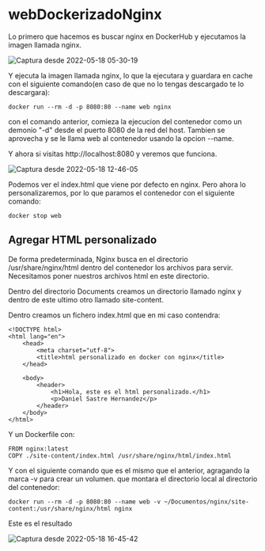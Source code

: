 # webDockerizadoNginx

Lo primero que hacemos es buscar nginx en DockerHub y ejecutamos la imagen llamada nginx.

![Captura desde 2022-05-18 05-30-19](https://user-images.githubusercontent.com/91556389/169062950-2bf29b8c-3c5a-43e1-8448-f933c38acdcd.png)

Y ejecuta la imagen llamada nginx, lo que la ejecutara y guardara en cache con el siguiente comando(en caso de que no lo tengas descargado te lo descargara):
```
docker run --rm -d -p 8080:80 --name web nginx
```
con el comando anterior, comieza la ejecucion del contenedor como un demonio "-d" desde el puerto 8080 de la red del host. Tambien se aprovecha y se le llama web al contenedor usando la opcion --name.

Y ahora si visitas http://localhost:8080 y veremos que funciona.

![Captura desde 2022-05-18 12-46-05](https://user-images.githubusercontent.com/91556389/169062952-0ab5db65-2cfb-490c-87f7-94eb0b43bf04.png)

Podemos ver el index.html que viene por defecto en nginx. Pero ahora lo personalizaremos, por lo que paramos el contenedor con el siguiente comando:

```
docker stop web
```

## Agregar HTML personalizado

De forma predeterminada, Nginx busca en el directorio /usr/share/nginx/html dentro del contenedor los archivos para servir. Necesitamos poner nuestros archivos html en este directorio.

Dentro del directorio Documents creamos un directorio llamado nginx y dentro de este ultimo otro llamado site-content.

Dentro creamos un fichero index.html que en mi caso contendra:
```
<!DOCTYPE html>
<html lang="en">
    <head>
        <meta charset="utf-8">
        <title>html personalizado en docker con nginx</title>
    </head>

    <body>
        <header>
            <h1>Hola, este es el html personalizado.</h1>
            <p>Daniel Sastre Hernandez</p>
        </header>
    </body>
</html>
```

Y un Dockerfile con:

```
FROM nginx:latest
COPY ./site-content/index.html /usr/share/nginx/html/index.html
```

Y con el siguiente comando que es el mismo que el anterior, agragando la marca -v para crear un volumen. que montara el directorio local al directorio del contenedor:

```
docker run --rm -d -p 8080:80 --name web -v ~/Documentos/nginx/site-content:/usr/share/nginx/html nginx
```

Este es el resultado

![Captura desde 2022-05-18 16-45-42](https://user-images.githubusercontent.com/91556389/169069978-143cb305-b81b-411c-bf1d-fa76528e1fd8.png)

